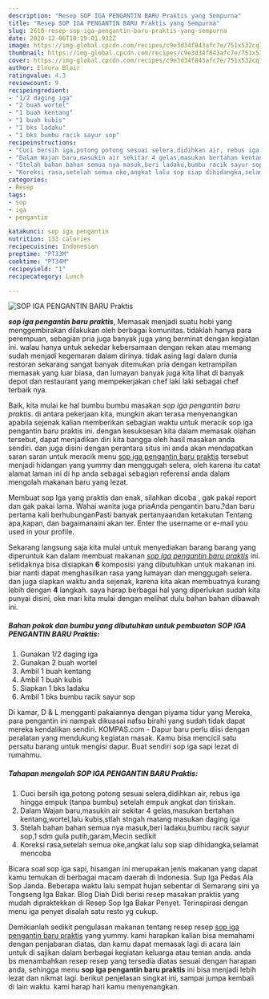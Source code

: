 ```yaml
---
description: "Resep SOP IGA PENGANTIN BARU Praktis yang Sempurna"
title: "Resep SOP IGA PENGANTIN BARU Praktis yang Sempurna"
slug: 2610-resep-sop-iga-pengantin-baru-praktis-yang-sempurna
date: 2020-12-06T10:19:01.932Z
image: https://img-global.cpcdn.com/recipes/c9e3d34f843afc7e/751x532cq70/sop-iga-pengantin-baru-praktis-foto-resep-utama.jpg
thumbnail: https://img-global.cpcdn.com/recipes/c9e3d34f843afc7e/751x532cq70/sop-iga-pengantin-baru-praktis-foto-resep-utama.jpg
cover: https://img-global.cpcdn.com/recipes/c9e3d34f843afc7e/751x532cq70/sop-iga-pengantin-baru-praktis-foto-resep-utama.jpg
author: Elnora Blair
ratingvalue: 4.3
reviewcount: 9
recipeingredient:
- "1/2 daging iga"
- "2 buah wortel"
- "1 buah kentang"
- "1 buah kubis"
- "1 bks ladaku"
- "1 bks bumbu racik sayur sop"
recipeinstructions:
- "Cuci bersih iga,potong potong sesuai selera,didihkan air, rebus iga hingga empuk (tanpa bumbu) setelah empuk angkat dan tiriskan."
- "Dalam Wajan baru,masukin air sekitar 4 gelas,masukan bertahan kentang,wortel,lalu kubis,stlah stngah matang masukan daging iga"
- "Stelah bahan bahan semua nya masuk,beri ladaku,bumbu racik sayur sop,1 sdm gula putih,garam,Mecin sedikit"
- "Koreksi rasa,setelah semua oke,angkat lalu sop siap dihidangka,selamat mencoba"
categories:
- Resep
tags:
- sop
- iga
- pengantin

katakunci: sop iga pengantin 
nutrition: 133 calories
recipecuisine: Indonesian
preptime: "PT33M"
cooktime: "PT34M"
recipeyield: "1"
recipecategory: Lunch

---
```



![SOP IGA PENGANTIN BARU Praktis](https://img-global.cpcdn.com/recipes/c9e3d34f843afc7e/751x532cq70/sop-iga-pengantin-baru-praktis-foto-resep-utama.jpg)

<b><i>sop iga pengantin baru praktis</i></b>, Memasak menjadi suatu hobi yang menggembirakan dilakukan oleh berbagai komunitas. tidaklah hanya para perempuan, sebagian pria juga banyak juga yang berminat dengan kegiatan ini. walau hanya untuk sekedar kebersamaan dengan rekan atau memang sudah menjadi kegemaran dalam dirinya. tidak asing lagi dalam dunia restoran sekarang sangat banyak ditemukan pria dengan ketrampilan memasak yang luar biasa, dan lumayan banyak juga kita lihat di banyak depot dan restaurant yang mempekerjakan chef laki laki sebagai chef terbaik nya.

Baik, kita mulai ke hal bumbu bumbu masakan <i>sop iga pengantin baru praktis</i>. di antara pekerjaan kita, mungkin akan terasa menyenangkan apabila sejenak kalian memberikan sebagian waktu untuk meracik sop iga pengantin baru praktis ini. dengan kesuksesan kita dalam memasak olahan tersebut, dapat menjadikan diri kita bangga oleh hasil masakan anda sendiri. dan juga disini dengan perantara situs ini anda akan mendapatkan saran saran untuk meracik menu <u>sop iga pengantin baru praktis</u> tersebut menjadi hidangan yang yummy dan menggugah selera, oleh karena itu catat alamat laman ini di hp anda sebagai sebagian referensi anda dalam mengolah makanan baru yang lezat.

Membuat sop Iga yang praktis dan enak, silahkan dicoba , gak pakai report dan gak pakai lama. Wahai wanita juga priaAnda pengantin baru.?dan baru pertama kali berhubunganPasti banyak pertanyaandan ketakutan Tentang apa,kapan, dan bagaimanaini akan ter. Enter the username or e-mail you used in your profile.


Sekarang langsung saja kita mulai untuk menyediakan barang barang yang diperuntuk kan dalam membuat makanan <u><i>sop iga pengantin baru praktis</i></u> ini. setidaknya bisa disiapkan <b>6</b> komposisi yang dibutuhkan untuk makanan ini. biar nanti dapat menghasilkan rasa yang lumayan dan menggugah selera. dan juga siapkan waktu anda sejenak, karena kita akan membuatnya kurang lebih dengan <b>4</b> langkah. saya harap berbagai hal yang diperlukan sudah kita punyai disini, oke mari kita mulai dengan melihat dulu bahan bahan dibawah ini.

<!--inarticleads1-->

##### Bahan pokok dan bumbu yang dibutuhkan untuk pembuatan SOP IGA PENGANTIN BARU Praktis:

1. Gunakan 1/2 daging iga
1. Gunakan 2 buah wortel
1. Ambil 1 buah kentang
1. Ambil 1 buah kubis
1. Siapkan 1 bks ladaku
1. Ambil 1 bks bumbu racik sayur sop


Di kamar, D &amp; L mengganti pakaiannya dengan piyama tidur yang Mereka, para pengantin ini nampak dikuasai nafsu birahi yang sudah tidak dapat mereka kendalikan sendiri. KOMPAS.com - Dapur baru perlu diisi dengan peralatan yang mendukung kegiatan masak. Kamu bisa mencicil satu persatu barang untuk mengisi dapur. Buat sendiri sop iga sapi lezat di rumahmu. 

<!--inarticleads2-->

##### Tahapan mengolah SOP IGA PENGANTIN BARU Praktis:

1. Cuci bersih iga,potong potong sesuai selera,didihkan air, rebus iga hingga empuk (tanpa bumbu) setelah empuk angkat dan tiriskan.
1. Dalam Wajan baru,masukin air sekitar 4 gelas,masukan bertahan kentang,wortel,lalu kubis,stlah stngah matang masukan daging iga
1. Stelah bahan bahan semua nya masuk,beri ladaku,bumbu racik sayur sop,1 sdm gula putih,garam,Mecin sedikit
1. Koreksi rasa,setelah semua oke,angkat lalu sop siap dihidangka,selamat mencoba


Bicara soal sop iga sapi, hisangan ini merupakan jenis makanan yang dapat kamu temukan di berbagai macam daerah di Indonesia. Sup Iga Pedas Ala Sop Janda. Beberapa waktu lalu sempat hujan sebentar di Semarang sini ya Tongseng Iga Bakar. Blog Diah Didi berisi resep masakan praktis yang mudah dipraktekkan di Resep Sop Iga Bakar Penyet. Terinspirasi dengan menu iga penyet disalah satu resto yg cukup. 

Demikianlah sedikit pengulasan makanan tentang resep resep <u>sop iga pengantin baru praktis</u> yang yummy. kami harapkan kalian bisa memahami dengan penjabaran diatas, dan kamu dapat memasak lagi di acara lain untuk di sajikan dalam berbagai kegiatan keluarga atau teman anda. anda bs menambahkan resep resep yang tersedia diatas sesuai dengan harapan anda, sehingga menu <b>sop iga pengantin baru praktis</b> ini bisa menjadi lebih lezat dan nikmat lagi. berikut penjelasan singkat ini, sampai jumpa kembali di lain waktu. kami harap hari kamu menyenangkan.

